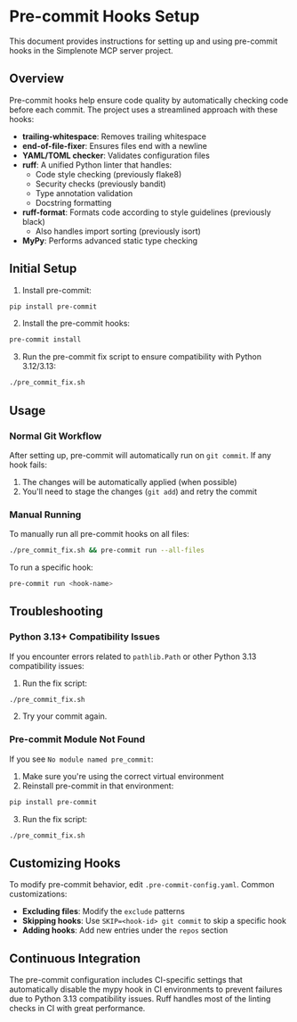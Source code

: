 # Pre-commit Hooks Setup

This document provides instructions for setting up and using pre-commit hooks in the Simplenote MCP server project.

## Overview

Pre-commit hooks help ensure code quality by automatically checking code before each commit. The project uses a streamlined approach with these hooks:

- **trailing-whitespace**: Removes trailing whitespace
- **end-of-file-fixer**: Ensures files end with a newline
- **YAML/TOML checker**: Validates configuration files
- **ruff**: A unified Python linter that handles:
  - Code style checking (previously flake8)
  - Security checks (previously bandit)
  - Type annotation validation
  - Docstring formatting
- **ruff-format**: Formats code according to style guidelines (previously black)
  - Also handles import sorting (previously isort)
- **MyPy**: Performs advanced static type checking

## Initial Setup

1. Install pre-commit:

```bash
pip install pre-commit
```

2. Install the pre-commit hooks:

```bash
pre-commit install
```

3. Run the pre-commit fix script to ensure compatibility with Python 3.12/3.13:

```bash
./pre_commit_fix.sh
```

## Usage

### Normal Git Workflow

After setting up, pre-commit will automatically run on `git commit`. If any hook fails:

1. The changes will be automatically applied (when possible)
2. You'll need to stage the changes (`git add`) and retry the commit

### Manual Running

To manually run all pre-commit hooks on all files:

```bash
./pre_commit_fix.sh && pre-commit run --all-files
```

To run a specific hook:

```bash
pre-commit run <hook-name>
```

## Troubleshooting

### Python 3.13+ Compatibility Issues

If you encounter errors related to `pathlib.Path` or other Python 3.13 compatibility issues:

1. Run the fix script:

```bash
./pre_commit_fix.sh
```

2. Try your commit again.

### Pre-commit Module Not Found

If you see `No module named pre_commit`:

1. Make sure you're using the correct virtual environment
2. Reinstall pre-commit in that environment:

```bash
pip install pre-commit
```

3. Run the fix script:

```bash
./pre_commit_fix.sh
```

## Customizing Hooks

To modify pre-commit behavior, edit `.pre-commit-config.yaml`. Common customizations:

- **Excluding files**: Modify the `exclude` patterns
- **Skipping hooks**: Use `SKIP=<hook-id> git commit` to skip a specific hook
- **Adding hooks**: Add new entries under the `repos` section

## Continuous Integration

The pre-commit configuration includes CI-specific settings that automatically disable the mypy hook in CI environments to prevent failures due to Python 3.13 compatibility issues. Ruff handles most of the linting checks in CI with great performance.
